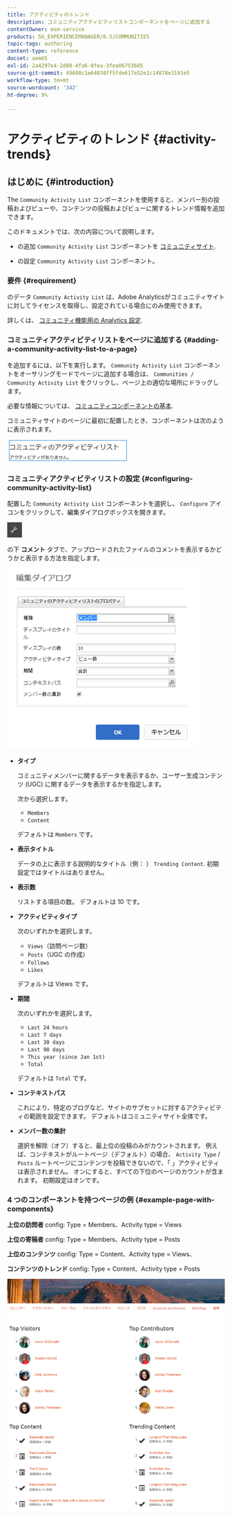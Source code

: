 ```yaml
---
title: アクティビティのトレンド
description: コミュニティアクティビティリストコンポーネントをページに追加する
contentOwner: msm-service
products: SG_EXPERIENCEMANAGER/6.5/COMMUNITIES
topic-tags: authoring
content-type: reference
docset: aem65
exl-id: 2a4297e4-2d88-4fa6-8fea-3fea06753605
source-git-commit: 49688c1e64038ff5fde617e52e1c14878e3191e5
workflow-type: tm+mt
source-wordcount: '342'
ht-degree: 9%

---
```


# アクティビティのトレンド {#activity-trends}

## はじめに {#introduction}

The `Community Activity List` コンポーネントを使用すると、メンバー別の投稿およびビューや、コンテンツの投稿およびビューに関するトレンド情報を追加できます。

このドキュメントでは、次の内容について説明します。

* の追加 `Community Activity List` コンポーネントを [コミュニティサイト](/help/communities/overview.md#community-sites).

* の設定 `Community Activity List` コンポーネント。

### 要件 {#requirement}

のデータ `Community Activity List` は、Adobe Analyticsがコミュニティサイトに対してライセンスを取得し、設定されている場合にのみ使用できます。

詳しくは、 [コミュニティ機能用の Analytics 設定](/help/communities/analytics.md).

### コミュニティアクティビティリストをページに追加する {#adding-a-community-activity-list-to-a-page}

を追加するには、以下を実行します。 `Community Activity List` コンポーネントをオーサリングモードでページに追加する場合は、 `Communities / Community Activity List` をクリックし、ページ上の適切な場所にドラッグします。

必要な情報については、 [コミュニティコンポーネントの基本](/help/communities/basics.md).

コミュニティサイトのページに最初に配置したとき、コンポーネントは次のように表示されます。

![community-activity](assets/community-activity.png)

### コミュニティアクティビティリストの設定  {#configuring-community-activity-list}

配置した `Community Activity List` コンポーネントを選択し、 `Configure` アイコンをクリックして、編集ダイアログボックスを開きます。

![設定](assets/configure-new.png)

の下 **コメント** タブで、アップロードされたファイルのコメントを表示するかどうかと表示する方法を指定します。

![プロパティ](assets/activity-list-properties.png)

* **タイプ**

  コミュニティメンバーに関するデータを表示するか、ユーザー生成コンテンツ (UGC) に関するデータを表示するかを指定します。

  次から選択します。

   * `Members`
   * `Content`

  デフォルトは `Members` です。

* **表示タイトル**

  データの上に表示する説明的なタイトル（例： ） `Trending Content`.
初期設定ではタイトルはありません。

* **表示数**

  リストする項目の数。
デフォルトは 10 です。

* **アクティビティタイプ**

  次のいずれかを選択します。

   * `Views`（訪問ページ数）
   * `Posts`（UGC の作成）
   * `Follows`
   * `Likes`

  デフォルトは Views です。

* **期間**

  次のいずれかを選択します。

   * `Last 24 hours`
   * `Last 7 days`
   * `Last 30 days`
   * `Last 90 days`
   * `This year (since Jan 1st)`
   * `Total`

  デフォルトは `Total` です。

* **コンテキストパス**

  これにより、特定のブログなど、サイトのサブセットに対するアクティビティの範囲を設定できます。
デフォルトはコミュニティサイト全体です。

* **メンバー数の集計**

  選択を解除（オフ）すると、最上位の投稿のみがカウントされます。 例えば、コンテキストがルートページ（デフォルト）の場合、 `Activity Type` / `Posts` ルートページにコンテンツを投稿できないので、「 」アクティビティは表示されません。 オンにすると、すべての下位のページのカウントが含まれます。
初期設定はオンです。

### 4 つのコンポーネントを持つページの例 {#example-page-with-components}

**上位の訪問者** config: Type = Members、Activity type = Views

**上位の寄稿者** config: Type = Members、Activity type = Posts

**上位のコンテンツ** config: Type = Content、Activity type = Views、

**コンテンツのトレンド** config: Type = Content、Activity type = Posts

![components](assets/activity-list-components.png)
